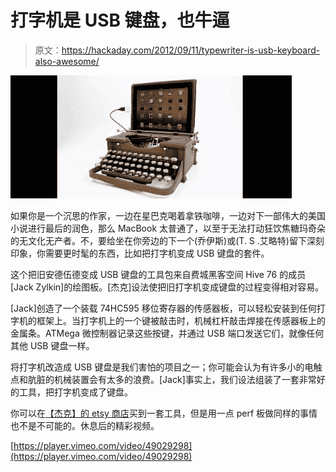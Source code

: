 # 打字机是 USB 键盘，也牛逼

> 原文：<https://hackaday.com/2012/09/11/typewriter-is-usb-keyboard-also-awesome/>

![](img/fa36f4c72da796d598295313e1d54948.png "HIPSTERS")

如果你是一个沉思的作家，一边在星巴克喝着拿铁咖啡，一边对下一部伟大的美国小说进行最后的润色，那么 MacBook 太普通了，以至于无法打动狂饮焦糖玛奇朵的无文化无产者。不，要给坐在你旁边的下一个(乔伊斯)或(T. S .艾略特)留下深刻印象，你需要更时髦的东西，比如把打字机变成 USB 键盘的套件。

这个把旧安德伍德变成 USB 键盘的工具包来自费城黑客空间 Hive 76 的成员[Jack Zylkin]的绘图板。[杰克]设法使把旧打字机变成键盘的过程变得相对容易。

[Jack]创造了一个装载 74HC595 移位寄存器的传感器板，可以轻松安装到任何打字机的框架上。当打字机上的一个键被敲击时，机械杠杆敲击焊接在传感器板上的金属条。ATMega 微控制器记录这些按键，并通过 USB 端口发送它们，就像任何其他 USB 键盘一样。

将打字机改造成 USB 键盘是我们害怕的项目之一；你可能会认为有许多小的电触点和肮脏的机械装置会有太多的浪费。[Jack]事实上，我们设法组装了一套非常好的工具，把打字机变成了键盘。

你可以在[【杰克】的 etsy 商店](http://www.etsy.com/shop/usbtypewriter?ref=top_trail)买到一套工具，但是用一点 perf 板做同样的事情也不是不可能的。休息后的精彩视频。

[https://player.vimeo.com/video/49029298](https://player.vimeo.com/video/49029298)